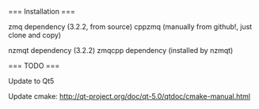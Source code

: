 === Installation ===

zmq dependency (3.2.2, from source)
cppzmq (manually from github!, just clone and copy)

nzmqt dependency (3.2.2)
zmqcpp dependency (installed by nzmqt)

=== TODO ===

Update to Qt5

Update cmake: http://qt-project.org/doc/qt-5.0/qtdoc/cmake-manual.html
